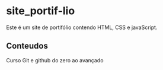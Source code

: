 # site_portif-lio
Este é um site de portifólio contendo HTML, CSS e javaScript.

## Conteudos

Curso Git e github do zero ao avançado